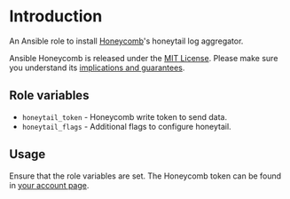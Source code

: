 # Introduction

An Ansible role to install [Honeycomb](https://honeycomb.io)'s honeytail log aggregator.

Ansible Honeycomb is released under the [MIT License](LICENSE).
Please make sure you understand its [implications and guarantees](https://writing.kemitchell.com/2016/09/21/MIT-License-Line-by-Line.html).

## Role variables

- `honeytail_token` - Honeycomb write token to send data.
- `honeytail_flags` - Additional flags to configure honeytail.

## Usage

Ensure that the role variables are set. The Honeycomb token can be found in [your account page](https://ui.honeycomb.io/account).
